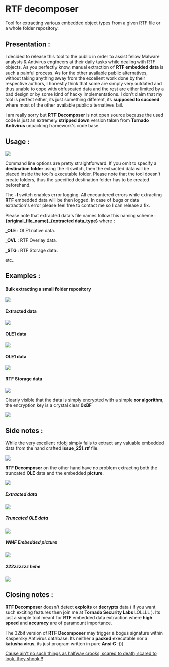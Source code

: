 # RTF decomposer

Tool for extracting various embedded object types from a given RTF file or a whole folder repository.


## Presentation :

I decided to release this tool to the public in order to assist fellow Malware analysts & Antivirus engineers at their daily tasks while dealing with RTF objects. As you perfectly know, manual extraction of <b>RTF embedded data</b> is such a painful process. As for the other available public alternatives, without taking anything away from the excellent work done by their respective authors, I honestly think that some are simply very outdated and thus unable to cope with obfuscated data and the rest are either limited by a bad design or by some kind of hacky implementations. I don't claim that my tool is perfect either, its just something different, its <b>supposed to succeed</b> where most of the other available public alternatives fail.

I am really sorry but <b>RTF Decomposer</b> is not open source because the used code is just an extremely <b>stripped down</b> version taken from <b>Tornado Antivirus</b> unpacking framework's code base.


## Usage :


![](pictures/rtf_decomp.png)

Command line options are pretty straightforward. If you omit to specify a <b>destination folder</b> using the <b>-t</b> switch, then the extracted data will be placed inside the tool's executable folder. Please note that the tool doesn't create folders, thus the specified destination folder has to be created beforehand. 

The <b>-l</b> switch enables error logging. All encountered errors while extracting <b>RTF</b> embedded data will be then logged. In case of bugs or data extraction's error please feel free to contact me so I can release a fix.

Please note that extracted data's file names follow this naming scheme : <b>{original_file_name}_{extracted data_type}</b> where :

<b>_OLE</b> : OLE1 native data.

<b>_OVL</b> : RTF Overlay data.

<b>_STG</b> : RTF Storage data.


etc..



## Examples :


#### Bulk extracting a small folder repository

![](pictures/rtf_decomp_result.png)


#### Extracted data

![](pictures/folder.png)


#### OLE1 data

![](pictures/ole_shoot.png)

#### OLE1 data

![](pictures/ole_shoot1.png)

#### RTF Storage data

![](pictures/enc_storage.png)

Clearly visible that the data is simply encrypted with a simple <b>xor algorithm</b>, the encryption key is a crystal clear <b>0xBF</b>

![](pictures/dec_storage.png)

## Side notes : 

While the very excellent <a href="https://github.com/decalage2/oletools/blob/master/oletools/rtfobj.py">rtfobj</a> simply fails to extract any valuable embedded data from the hand crafted <b>issue_251.rtf</b> file.

![](pictures/notepad.png)

<b>RTF Decomposer</b> on the other hand have no problem extracting both the truncated <b>OLE</b> data and the embedded <b>picture</b>.

![](pictures/issue_251.png)
##### Extracted data
![](pictures/251_folder.png)
##### Truncated OLE data
![](pictures/251_ole.png)
##### WMF Embedded picture
![](pictures/251_pic.png)
##### 222zzzzzz hehe
![](pictures/251_pic_dump.png)

## Closing notes :

<b>RTF Decomposer</b> doesn't detect <b>exploits</b> or <b>decrypts</b> data ( if you want such exciting features then join me at <b>Tornado Security Labs</b> LOLLLL ). Its just a simple tool meant for <b>RTF</b> embedded data extraction where <b>high speed</b> and <b>accuracy</b> are of paramount importance.

The 32bit version of <b>RTF Decomposer</b> may trigger a bogus signature within Kaspersky Antivirus database. Its neither a <b>packed</b> executable nor a <b>katusha virus</b>, its just program written in pure <b>Ansi C</b> :))) 

<a href="https://www.youtube.com/watch?v=yoYZf-lBF_U">Cause ain't no such things as halfway crooks, scared to death, scared to look, they shook !!</a>
